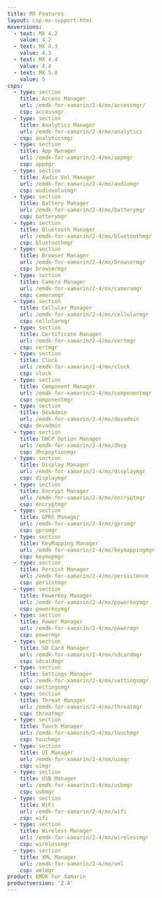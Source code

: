 ```yaml
---
title: MX Features
layout: csp-mx-support.html
mxversions:
  - text: MX 4.2
    value: 4.2
  - text: MX 4.3
    value: 4.3
  - text: MX 4.4
    value: 4.4
  - text: MX 5.0
    value: 5
csps:
  - type: section
    title: Access Manager
    url: /emdk-for-xamarin/2-4/mx/accessmgr/
    csp: accessmgr
  - type: section
    title: Analytics Manager
    url: /emdk-for-xamarin/2-4/mx/analytics
    csp: analyticsmgr
  - type: section
    title: App Manager
    url: /emdk-for-xamarin/2-4/mx/appmgr
    csp: appmgr
  - type: section
    title: Audio Vol Manager
    url: /emdk-for-xamarin/2-4/mx/audiomgr
    csp: audiovoluimgr
  - type: section
    title: Battery Manager
    url: /emdk-for-xamarin/2-4/mx/batterymgr
    csp: batterymgr
  - type: section
    title: Bluetooth Manager
    url: /emdk-for-xamarin/2-4/mx/bluetoothmgr
    csp: bluetoothmgr
  - type: section
    title: Browser Manager
    url: /emdk-for-xamarin/2-4/mx/browsermgr
    csp: browsermgr
  - type: section
    title: Camera Manager
    url: /emdk-for-xamarin/2-4/mx/cameramgr
    csp: cameramgr
  - type: section
    title: Cellular Manager
    url: /emdk-for-xamarin/2-4/mx/cellularmgr
    csp: cellularmgr
  - type: section
    title: Certificate Manager
    url: /emdk-for-xamarin/2-4/mx/certmgr
    csp: certmgr
  - type: section
    title: Clock
    url: /emdk-for-xamarin/2-4/mx/clock
    csp: clock
  - type: section
    title: Component Manager
    url: /emdk-for-xamarin/2-4/mx/componentmgr
    csp: componentmgr
  - type: section
    title: DevAdmin
    url: /emdk-for-xamarin/2-4/mx/devadmin
    csp: devadmin
  - type: section
    title: DHCP Option Manager
    url: /emdk-for-xamarin/2-4/mx/dhcp
    csp: dhcpoptionmgr
  - type: section
    title: Display Manager
    url: /emdk-for-xamarin/2-4/mx/displaymgr
    csp: displaymgr
  - type: section
    title: Encrypt Manager
    url: /emdk-for-xamarin/2-4/mx/encryptmgr
    csp: encryptmgr
  - type: section
    title: GPRS Manager
    url: /emdk-for-xamarin/2-4/mx/gprsmgr
    csp: gprsmgr
  - type: section
    title: KeyMapping Manager
    url: /emdk-for-xamarin/2-4/mx/keymappingmgr
    csp: keymapmgr
  - type: section
    title: Persist Manager
    url: /emdk-for-xamarin/2-4/mx/persistence
    csp: persistmgr
  - type: section
    title: PowerKey Manager
    url: /emdk-for-xamarin/2-4/mx/powerkeymgr
    csp: powerkeymgr
  - type: section
    title: Power Manager
    url: /emdk-for-xamarin/2-4/mx/powermgr
    csp: powermgr
  - type: section
    title: SD Card Manager
    url: /emdk-for-xamarin/2-4/mx/sdcardmgr
    csp: sdcardmgr
  - type: section
    title: Settings Manager
    url: /emdk-for-xamarin/2-4/mx/settingsmgr
    csp: settingsmgr
  - type: section
    title: Threat Manager
    url: /emdk-for-xamarin/2-4/mx/threatmgr
    csp: threatmgr
  - type: section
    title: Touch Manager
    url: /emdk-for-xamarin/2-4/mx/touchmgr
    csp: touchmgr
  - type: section
    title: UI Manager
    url: /emdk-for-xamarin/2-4/mx/uimgr
    csp: uimgr
  - type: section
    title: USB Manager
    url: /emdk-for-xamarin/2-4/mx/usbmgr
    csp: usbmgr
  - type: section
    title: WiFi
    url: /emdk-for-xamarin/2-4/mx/wifi
    csp: wifi
  - type: section
    title: Wireless Manager
    url: /emdk-for-xamarin/2-4/mx/wirelessmgr
    csp: wirelessmgr
  - type: section
    title: XML Manager
    url: /emdk-for-xamarin/2-4/mx/xml
    csp: xmlmgr
product: EMDK For Xamarin
productversion: '2.4'
---
```

 












